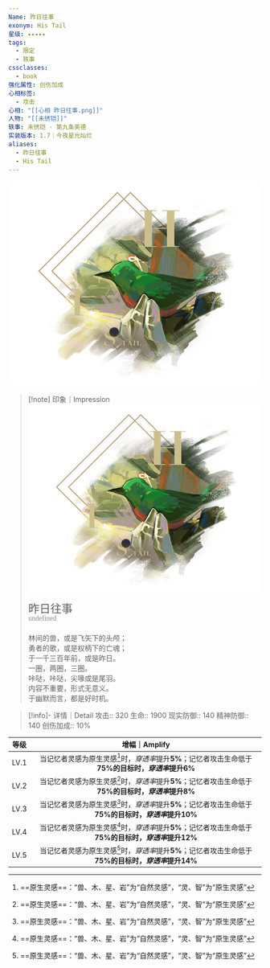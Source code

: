 ```yaml
---
Name: 昨日往事
exonym: His Tail
星级: ✦✦✦✦✦
tags:
  - 限定
  - 轶事
cssclasses:
  - book
强化属性: 创伤加成
心相标签:
  - 攻击
心相: "[[心相 昨日往事.png]]"
人物: "[[未锈铠]]"
轶事: 未锈铠 · 第九条美德
实装版本: 1.7｜今夜星光灿烂
aliases:
  - 昨日往事
  - His Tail
---
```

![cover](assets/昨日往事｜His%20Tail.assets/心相%20昨日往事.png)

> [!note] 印象｜Impression
> ![心相 昨日往事|inlL|300](assets/昨日往事｜His%20Tail.assets/心相%20昨日往事.png)
> <p style="font-family: '家族宋', sans-serif; font-size: 22px; line-height: 0.75; text-indent: 0;">昨日往事<br><span style="font-family: serif; font-size: 14px; color: #888888;">undefined</span></p>
> 
> 林间的兽，或是飞矢下的头颅；  
> 勇者的歌，或是权柄下的亡魂；  
> 于一千三百年前，或是昨日。  
> 一圈，两圈，三圈。  
> 咔哒，咔哒，尖喙或是尾羽。  
> 内容不重要，形式无意义。  
> 于幽默而言，都是好时机。

> [!info]- 详情｜Detail
> 攻击:: 320
> 生命:: 1900
> 现实防御:: 140
> 精神防御:: 140
> 创伤加成:: 10%

| 等级 |                        增幅｜Amplify                         |
| :--: | :----------------------------------------------------------: |
| LV.1 | 当记忆者灵感为原生灵感[^1]时，*穿透率*提升**5%**；记忆者攻击生命低于**75%**的目标时，*穿透率*提升**6%** |
| LV.2 | 当记忆者灵感为原生灵感[^1]时，*穿透率*提升**5%**；记忆者攻击生命低于**75%**的目标时，*穿透率*提升**8%** |
| LV.3 | 当记忆者灵感为原生灵感[^1]时，*穿透率*提升**5%**；记忆者攻击生命低于**75%**的目标时，*穿透率*提升**10%** |
| LV.4 | 当记忆者灵感为原生灵感[^1]时，*穿透率*提升**5%**；记忆者攻击生命低于**75%**的目标时，*穿透率*提升**12%** |
| LV.5 | 当记忆者灵感为原生灵感[^1]时，*穿透率*提升**5%**；记忆者攻击生命低于**75%**的目标时，*穿透率*提升**14%** |

[^1]: ==原生灵感==：“兽、木、星、岩”为“自然灵感”，“灵、智”为“原生灵感”
